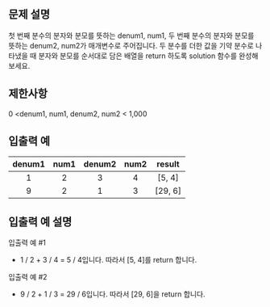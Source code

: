 ## 문제 설명

첫 번째 분수의 분자와 분모를 뜻하는 denum1, num1, 두 번째 분수의 분자와 분모를 뜻하는 denum2, num2가 매개변수로 주어집니다. 두 분수를 더한 값을 기약 분수로 나타냈을 때 분자와 분모를 순서대로 담은 배열을 return 하도록 solution 함수를 완성해보세요.

## 제한사항

0 <denum1, num1, denum2, num2 < 1,000

## 입출력 예

denum1|	num1	|denum2	|num2|	result
:--:|:--:|:--:|:--:|:--:|
1	|2|	3|	4|	[5, 4]
9	|2|	1|	3|	[29, 6]

## 입출력 예 설명

입출력 예 #1

- 1 / 2 + 3 / 4 = 5 / 4입니다. 따라서 [5, 4]를 return 합니다.

입출력 예 #2

- 9 / 2 + 1 / 3 = 29 / 6입니다. 따라서 [29, 6]을 return 합니다.